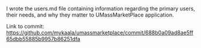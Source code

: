 I wrote the users.md file containing information regarding the primary users, their needs, and why they matter to UMassMarketPlace application. 

Link to commit: https://github.com/mykaala/umassmarketplace/commit/688b0a09ad8ae5ff65dbb55885b9957b86251dfa
